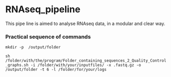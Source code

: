 # RNAseq_pipeline

This pipe line is aimed to analyse RNAseq data, in a modular and clear way.

### Practical sequence of commands
```mkdir -p  /output/folder```  

```sh /folder/with/the/program/Folder_containing_sequences_2_Quality_Control_graphs.sh -i /folder/with/your/inputfiles/ -x .fastq.gz -o /output/folder -t 6 -l /folder/for/your/logs```  


